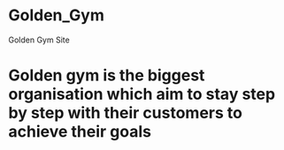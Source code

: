 # Golden_Gym
Golden Gym Site
# Golden gym is the biggest organisation which aim to stay step by step with their customers to achieve their goals
